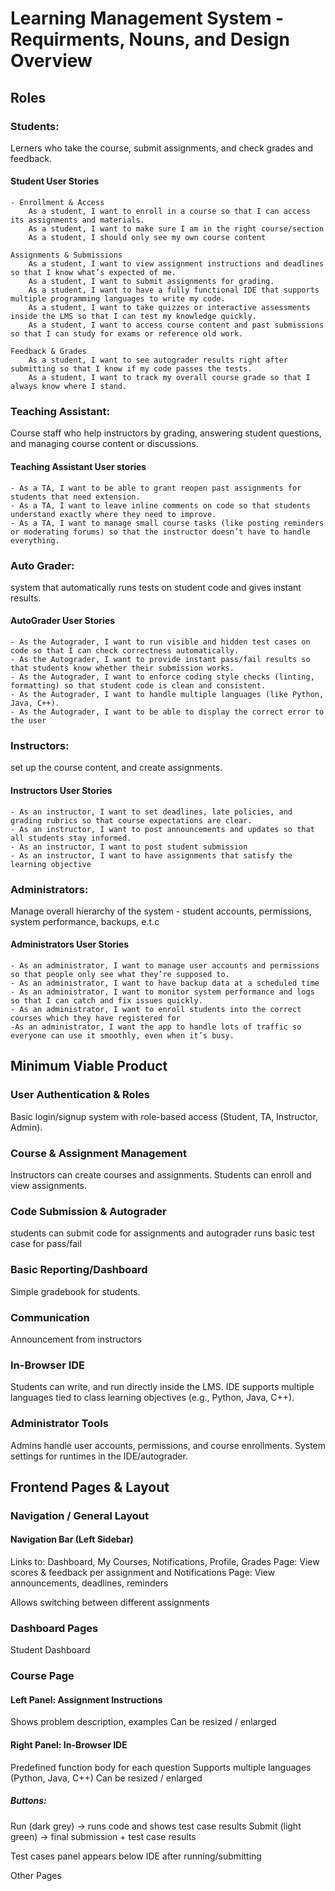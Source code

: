 # Learning Management System - Requirments, Nouns, and Design Overview

## Roles

### Students: 
Lerners who take the course, submit assignments, and check grades and feedback.

#### Student User Stories
    - Enrollment & Access
        As a student, I want to enroll in a course so that I can access its assignments and materials.
        As a student, I want to make sure I am in the right course/section
        As a student, I should only see my own course content
    
    Assignments & Submissions
        As a student, I want to view assignment instructions and deadlines so that I know what’s expected of me.
        As a student, I want to submit assignments for grading.
        As a student, I want to have a fully functional IDE that supports multiple programming languages to write my code.
        As a student, I want to take quizzes or interactive assessments inside the LMS so that I can test my knowledge quickly.
        As a student, I want to access course content and past submissions so that I can study for exams or reference old work.

    Feedback & Grades
        As a student, I want to see autograder results right after submitting so that I know if my code passes the tests.
        As a student, I want to track my overall course grade so that I always know where I stand.

### Teaching Assistant: 
Course staff who help instructors by grading, answering student questions, and managing course content or discussions.

#### Teaching Assistant User stories
    - As a TA, I want to be able to grant reopen past assignments for students that need extension.
    - As a TA, I want to leave inline comments on code so that students understand exactly where they need to improve.
    - As a TA, I want to manage small course tasks (like posting reminders or moderating forums) so that the instructor doesn’t have to handle everything.


### Auto Grader: 
system that automatically runs tests on student code and gives instant results.

#### AutoGrader User Stories
    - As the Autograder, I want to run visible and hidden test cases on code so that I can check correctness automatically.
    - As the Autograder, I want to provide instant pass/fail results so that students know whether their submission works.
    - As the Autograder, I want to enforce coding style checks (linting, formatting) so that student code is clean and consistent.
    - As the Autograder, I want to handle multiple languages (like Python, Java, C++).
    - As the Autograder, I want to be able to display the correct error to the user

### Instructors: 
set up the course content, and create assignments.

#### Instructors User Stories
    - As an instructor, I want to set deadlines, late policies, and grading rubrics so that course expectations are clear.
    - As an instructor, I want to post announcements and updates so that all students stay informed.
    - As an instructor, I want to post student submission
    - As an instructor, I want to have assignments that satisfy the learning objective

### Administrators: 
Manage overall hierarchy of the system - student accounts, permissions, system performance, backups, e.t.c

#### Administrators User Stories
    - As an administrator, I want to manage user accounts and permissions so that people only see what they’re supposed to.
    - As an administrator, I want to have backup data at a scheduled time
    - As an administrator, I want to monitor system performance and logs so that I can catch and fix issues quickly.
    - As an administrator, I want to enroll students into the correct courses which they have registered for
    -As an administrator, I want the app to handle lots of traffic so everyone can use it smoothly, even when it’s busy.


## Minimum Viable Product

### User Authentication & Roles
Basic login/signup system with role-based access (Student, TA, Instructor, Admin).

### Course & Assignment Management
Instructors can create courses and assignments.
Students can enroll and view assignments.

### Code Submission & Autograder
students can submit code for assignments and autograder runs basic test case for pass/fail


### Basic Reporting/Dashboard
Simple gradebook for students.

### Communication
Announcement from instructors

### In-Browser IDE
Students can write, and run directly inside the LMS.
IDE supports multiple languages tied to class learning objectives (e.g., Python, Java, C++).

### Administrator Tools

Admins handle user accounts, permissions, and course enrollments.
System settings for runtimes in the IDE/autograder.


## Frontend Pages & Layout

### Navigation / General Layout

#### Navigation Bar (Left Sidebar)

Links to: Dashboard, My Courses, Notifications, Profile, Grades Page: View scores & feedback per assignment and Notifications Page: View announcements, deadlines, reminders

Allows switching between different assignments

### Dashboard Pages
Student Dashboard

### Course Page

#### Left Panel: Assignment Instructions
Shows problem description, examples
Can be resized / enlarged

#### Right Panel: In-Browser IDE
Predefined function body for each question
Supports multiple languages (Python, Java, C++)
Can be resized / enlarged

##### Buttons:
Run (dark grey) → runs code and shows test case results
Submit (light green) → final submission + test case results

Test cases panel appears below IDE after running/submitting

Other Pages



